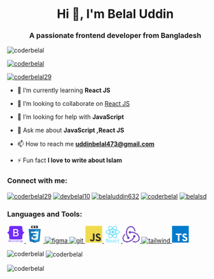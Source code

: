 <h1 align="center">Hi 👋, I'm Belal Uddin</h1>
<h3 align="center">A passionate frontend developer from Bangladesh</h3>

<p align="left"> <img src="https://komarev.com/ghpvc/?username=coderbelal&label=Profile%20views&color=0e75b6&style=flat" alt="coderbelal" /> </p>

<p align="left"> <a href="https://github.com/ryo-ma/github-profile-trophy"><img src="https://github-profile-trophy.vercel.app/?username=coderbelal" alt="coderbelal" /></a> </p>

<p align="left"> <a href="https://twitter.com/coderbelal29" target="blank"><img src="https://img.shields.io/twitter/follow/coderbelal29?logo=twitter&style=for-the-badge" alt="coderbelal29" /></a> </p>

- 🌱 I’m currently learning **React JS**

- 👯 I’m looking to collaborate on [React JS](https://github.com/coderBelal/news-app1.git)

- 🤝 I’m looking for help with **JavaScript**

- 💬 Ask me about **JavaScript ,React JS**

- 📫 How to reach me **uddinbelal473@gmail.com**

- ⚡ Fun fact **I love to write about Islam**

<h3 align="left">Connect with me:</h3>
<p align="left">
<a href="https://twitter.com/coderbelal29" target="blank"><img align="center" src="https://raw.githubusercontent.com/rahuldkjain/github-profile-readme-generator/master/src/images/icons/Social/twitter.svg" alt="coderbelal29" height="30" width="40" /></a>
<a href="https://fb.com/devbelal10" target="blank"><img align="center" src="https://raw.githubusercontent.com/rahuldkjain/github-profile-readme-generator/master/src/images/icons/Social/facebook.svg" alt="devbelal10" height="30" width="40" /></a>
<a href="https://instagram.com/belaluddin632" target="blank"><img align="center" src="https://raw.githubusercontent.com/rahuldkjain/github-profile-readme-generator/master/src/images/icons/Social/instagram.svg" alt="belaluddin632" height="30" width="40" /></a>
<a href="https://www.youtube.com/c/coderbelal" target="blank"><img align="center" src="https://raw.githubusercontent.com/rahuldkjain/github-profile-readme-generator/master/src/images/icons/Social/youtube.svg" alt="coderbelal" height="30" width="40" /></a>
<a href="https://www.leetcode.com/belalsd" target="blank"><img align="center" src="https://raw.githubusercontent.com/rahuldkjain/github-profile-readme-generator/master/src/images/icons/Social/leet-code.svg" alt="belalsd" height="30" width="40" /></a>
</p>

<h3 align="left">Languages and Tools:</h3>
<p align="left"> <a href="https://getbootstrap.com" target="_blank" rel="noreferrer"> <img src="https://raw.githubusercontent.com/devicons/devicon/master/icons/bootstrap/bootstrap-plain-wordmark.svg" alt="bootstrap" width="40" height="40"/> </a> <a href="https://www.w3schools.com/css/" target="_blank" rel="noreferrer"> <img src="https://raw.githubusercontent.com/devicons/devicon/master/icons/css3/css3-original-wordmark.svg" alt="css3" width="40" height="40"/> </a> <a href="https://www.figma.com/" target="_blank" rel="noreferrer"> <img src="https://www.vectorlogo.zone/logos/figma/figma-icon.svg" alt="figma" width="40" height="40"/> </a> <a href="https://git-scm.com/" target="_blank" rel="noreferrer"> <img src="https://www.vectorlogo.zone/logos/git-scm/git-scm-icon.svg" alt="git" width="40" height="40"/> </a> <a href="https://developer.mozilla.org/en-US/docs/Web/JavaScript" target="_blank" rel="noreferrer"> <img src="https://raw.githubusercontent.com/devicons/devicon/master/icons/javascript/javascript-original.svg" alt="javascript" width="40" height="40"/> </a> <a href="https://reactjs.org/" target="_blank" rel="noreferrer"> <img src="https://raw.githubusercontent.com/devicons/devicon/master/icons/react/react-original-wordmark.svg" alt="react" width="40" height="40"/> </a> <a href="https://redux.js.org" target="_blank" rel="noreferrer"> <img src="https://raw.githubusercontent.com/devicons/devicon/master/icons/redux/redux-original.svg" alt="redux" width="40" height="40"/> </a> <a href="https://tailwindcss.com/" target="_blank" rel="noreferrer"> <img src="https://www.vectorlogo.zone/logos/tailwindcss/tailwindcss-icon.svg" alt="tailwind" width="40" height="40"/> </a> <a href="https://www.typescriptlang.org/" target="_blank" rel="noreferrer"> <img src="https://raw.githubusercontent.com/devicons/devicon/master/icons/typescript/typescript-original.svg" alt="typescript" width="40" height="40"/> </a> </p>

<p><img align="left" src="https://github-readme-stats.vercel.app/api/top-langs?username=coderbelal&show_icons=true&locale=en&layout=compact" alt="coderbelal" /></p>

<p>&nbsp;<img align="center" src="https://github-readme-stats.vercel.app/api?username=coderbelal&show_icons=true&locale=en" alt="coderbelal" /></p>

<p><img align="center" src="https://github-readme-streak-stats.herokuapp.com/?user=coderbelal&" alt="coderbelal" /></p>
